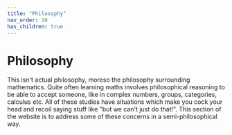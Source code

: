 ```yaml
---
title: "Philosophy"
nav_order: 10
has_children: true
---
```


# Philosophy

This isn't actual philosophy, moreso the philosophy surrounding mathematics.
Quite often learning maths involves philosophical reasoning to be able to accept someone, like in complex numbers, groups, categories, calculus etc.
All of these studies have situations which make you cock your head and recoil saying stuff like "but we can't just do that!".
This section of the website is to address some of these concerns in a semi-philosophical way.